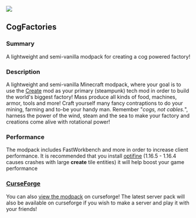 ![](https://github.com/Synthetic-Dev/mc-cogfactory/blob/master/assets/logo.png)

## CogFactories

### Summary
A lightweight and semi-vanilla modpack for creating a cog powered factory!

### Description
A lightweight and semi-vanilla Minecraft modpack, where your goal is to use the [Create](https://www.curseforge.com/minecraft/mc-mods/create "Create") mod as your primary (steampunk) tech mod in order to build the world's biggest factory! Mass produce all kinds of food, machines, armor, tools and more! Craft yourself many fancy contraptions to do your mining, farming and to-be your handy man. Remember "*cogs, not cables.*", harness the power of the wind, steam and the sea to make your factory and creations come alive with rotational power!

### Performance
The modpack includes FastWorkbench and more in order to increase client performance. It is recommended that you install [optifine](http://adfoc.us/serve/?id=47525077508332 "Optifine 1.16.5") (1.16.5 - 1.16.4 causes crashes with large **create** tile entities) it will help boost your game performance

### [CurseForge](https://www.curseforge.com/ "CurseForge")
You can also [view the modpack](https://www.curseforge.com/minecraft/modpacks/cogfactories "Get the modpack") on curseforge!
The latest server pack will also be available on curseforge if you wish to make a server and play it with your friends!